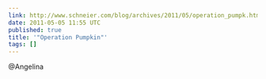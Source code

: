 ```yaml
---
link: http://www.schneier.com/blog/archives/2011/05/operation_pumpk.html
date: 2011-05-05 11:55 UTC
published: true
title: '"Operation Pumpkin"'
tags: []
---
```


@Angelina

